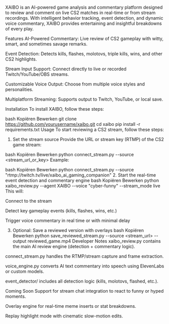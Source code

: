 XAIBO is an AI-powered game analysis and commentary platform designed to review and comment on live CS2 matches in real-time or from stream recordings. With intelligent behavior tracking, event detection, and dynamic voice commentary, XAIBO provides entertaining and insightful breakdowns of every play.

Features
AI-Powered Commentary: Live review of CS2 gameplay with witty, smart, and sometimes savage remarks.

Event Detection: Detects kills, flashes, molotovs, triple kills, wins, and other CS2 highlights.

Stream Input Support: Connect directly to live or recorded Twitch/YouTube/OBS streams.

Customizable Voice Output: Choose from multiple voice styles and personalities.

Multiplatform Streaming: Supports output to Twitch, YouTube, or local save.

Installation
To install XAIBO, follow these steps:

bash
Kopiëren
Bewerken
git clone https://github.com/yourusername/xaibo.git
cd xaibo
pip install -r requirements.txt
Usage
To start reviewing a CS2 stream, follow these steps:

1. Set the stream source
Provide the URL or stream key (RTMP) of the CS2 game stream:

bash
Kopiëren
Bewerken
python connect_stream.py --source <stream_url_or_key>
Example:

bash
Kopiëren
Bewerken
python connect_stream.py --source "rtmp://twitch.tv/live/xaibo_ai_gaming_companion"
2. Start the real-time event detection and commentary engine
bash
Kopiëren
Bewerken
python xaibo_review.py --agent XAIBO --voice "cyber-funny" --stream_mode live
This will:

Connect to the stream

Detect key gameplay events (kills, flashes, wins, etc.)

Trigger voice commentary in real time or with minimal delay

3. Optional: Save a reviewed version with overlays
bash
Kopiëren
Bewerken
python save_reviewed_stream.py --source <stream_url> --output reviewed_game.mp4
Developer Notes
xaibo_review.py contains the main AI review engine (detection + commentary logic).

connect_stream.py handles the RTMP/stream capture and frame extraction.

voice_engine.py converts AI text commentary into speech using ElevenLabs or custom models.

event_detector/ includes all detection logic (kills, molotovs, flashed, etc.).

Coming Soon
Support for stream chat integration to react to funny or hyped moments.

Overlay engine for real-time meme inserts or stat breakdowns.

Replay highlight mode with cinematic slow-motion edits.
